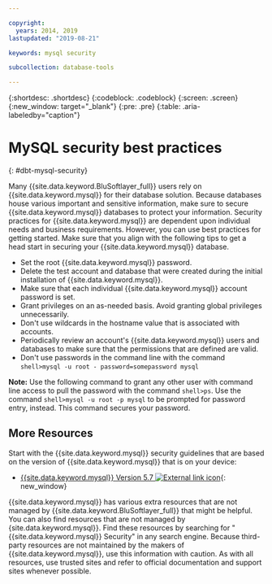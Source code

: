 ```yaml
---

copyright:
  years: 2014, 2019
lastupdated: "2019-08-21"

keywords: mysql security

subcollection: database-tools

---
```


{:shortdesc: .shortdesc}
{:codeblock: .codeblock}
{:screen: .screen}
{:new_window: target="_blank"}
{:pre: .pre}
{:table: .aria-labeledby="caption"}


# MySQL security best practices
{: #dbt-mysql-security}

Many {{site.data.keyword.BluSoftlayer_full}} users rely on {{site.data.keyword.mysql}} for their database solution. Because databases house various important and sensitive information, make sure to secure {{site.data.keyword.mysql}} databases to protect your information. Security practices for {{site.data.keyword.mysql}} are dependent upon individual needs and business requirements. However, you can use best practices for getting started. Make sure that you align with the following tips to get a head start in securing your {{site.data.keyword.mysql}} database.

* Set the root {{site.data.keyword.mysql}} password.
* Delete the test account and database that were created during the initial installation of {{site.data.keyword.mysql}}.
* Make sure that each individual {{site.data.keyword.mysql}} account password is set.
* Grant privileges on an as-needed basis. Avoid granting global privileges unnecessarily.
* Don't use wildcards in the hostname value that is associated with accounts.
* Periodically review an account's {{site.data.keyword.mysql}} users and databases to make sure that the permissions that are defined are valid.
* Don't use passwords in the command line with the command `shell>mysql -u root - password=somepassword mysql`

**Note:** Use the following command to grant any other user with command line access to pull the password with the command `shell>ps`. Use the command `shell>mysql -u root -p mysql` to be prompted for password entry, instead. This command secures your password.

## More Resources

Start with the {{site.data.keyword.mysql}} security guidelines that are based on the version of {{site.data.keyword.mysql}} that is on your device:

* [{{site.data.keyword.mysql}} Version 5.7 ![External link icon](../../icons/launch-glyph.svg "External link icon")](http://dev.mysql.com/doc/refman/5.7/en/security.html){: new_window}

{{site.data.keyword.mysql}} has various extra resources that are not managed by {{site.data.keyword.BluSoftlayer_full}} that might be helpful. You can also find resources that are not managed by {site.data.keyword.mysql}}. Find these resources by searching for "{{site.data.keyword.mysql}} Security" in any search engine. Because third-party resources are not maintained by the makers of {{site.data.keyword.mysql}}, use this information with caution. As with all resources, use trusted sites and refer to official documentation and support sites whenever possible. <!--I don't like this-->
